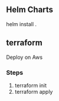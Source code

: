 ## Helm Charts

helm install . 

## terraform 
Deploy on Aws 
### Steps
1. terraform init 
2. terraform apply 